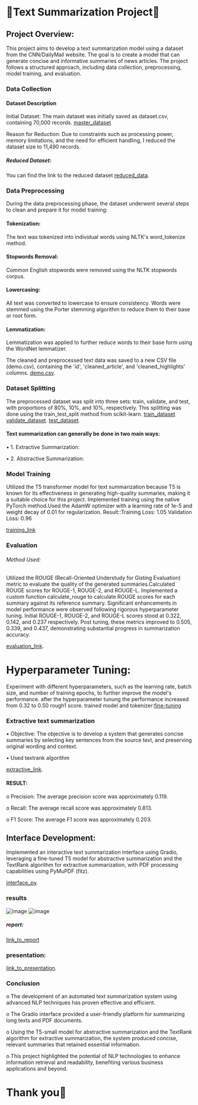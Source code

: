 # 🌟Text Summarization Project🌟

## Project Overview:

This project aims to develop a text summarization model using a dataset from the CNN/DailyMail website. The goal is to create a model that can generate concise and informative summaries of news articles. The project follows a structured approach, including data collection, preprocessing, model training, and evaluation.

### Data Collection

#### Dataset Description

Initial Dataset: The main dataset was initially saved as dataset.csv, containing 70,000 records.
[master_dataset](https://drive.google.com/file/d/1jjldQUckT-HQWkgLgwtXu4ClKm5LE0NV/view?usp=drive_link)

Reason for Reduction: Due to constraints such as processing power, memory limitations, and the need for efficient handling, I reduced the dataset size to 11,490 records.

##### Reduced Dataset: 
You can find the link to the reduced dataset [reduced_data](https://drive.google.com/file/d/1qGaVyolBbiYAyZLcJ65R4qZ5HIMrB2b3/view?usp=drive_link).

### Data Preprocessing

During the data preprocessing phase, the dataset underwent several steps to clean and prepare it for model training:

#### Tokenization: 
The text was tokenized into individual words using NLTK's word_tokenize method.

#### Stopwords Removal:
Common English stopwords were removed using the NLTK stopwords corpus.

#### Lowercasing:
All text was converted to lowercase to ensure consistency.
Words were stemmed using the Porter stemming algorithm to reduce them to their base or root form.

#### Lemmatization:
Lemmatization was applied to further reduce words to their base form using the WordNet lemmatizer.

The cleaned and preprocessed text data was saved to a new CSV file (demo.csv), containing the 'id', 'cleaned_article', and 'cleaned_highlights' columns.
[demo.csv](https://colab.research.google.com/drive/1GVC787vYicnkk4xXrc9_zBl1VjMXBeXE?usp=drive_link).

### Dataset Splitting

The preprocessed dataset was split into three sets: train, validate, and test, with proportions of 80%, 10%, and 10%, respectively. This splitting was done using the train_test_split method from scikit-learn.
[train_dataset](https://drive.google.com/file/d/1GmQ9fkA93uDFb2-tMghMDspJ6FMWtKEI/view?usp=drive_link)
[validate_dataset](https://drive.google.com/file/d/1tKxOxz-22GiiLqpuorJHxx0ZWP7GxMXM/view?usp=drive_link).
[test_dataset](https://drive.google.com/file/d/1qGaVyolBbiYAyZLcJ65R4qZ5HIMrB2b3/view?usp=drive_link).

#### Text summarization can generally be done in two main ways:

•	1. Extractive Summarization:

•	2. Abstractive Summarization:


### Model Training

Utilized the T5 transformer model for text summarization because T5 is known for its effectiveness in generating high-quality summaries, making it a suitable choice for this project.
Implemented training using the native PyTorch method.Used the AdamW optimizer with a learning rate of 1e-5 and weight decay of 0.01 for regularization.
Result::Training Loss: 1.05                                                                                                Validation Loss: 0.96

[training_link](https://github.com/Nishashetty664/text-summarization-project/blob/8c53c5bb75eebfcef6c0f1992ac0ff5663cc0b65/milestone1/final%20training%20code.ipynb)



### Evaluation

###### Method Used:

Utilized the ROUGE (Recall-Oriented Understudy for Gisting Evaluation) metric to evaluate the quality of the generated summaries.Calculated ROUGE scores for ROUGE-1, ROUGE-2, and ROUGE-L.
Implemented a custom function calculate_rouge to calculate ROUGE scores for each summary against its reference summary.
Significant enhancements in model performance were observed following rigorous hyperparameter tuning.
Initial ROUGE-1, ROUGE-2, and ROUGE-L scores stood at 0.322, 0.142, and 0.237 respectively.
Post tuning, these metrics improved to 0.505, 0.339, and 0.437, demonstrating substantial progress in summarization accuracy.

[evaluation_link](https://github.com/Nishashetty664/text-summarization-project/blob/8c53c5bb75eebfcef6c0f1992ac0ff5663cc0b65/milestone1/evaluation_abtractive.ipynb).

# Hyperparameter Tuning:

Experiment with different hyperparameters, such as the learning rate, batch size, and number of training epochs, to further improve the model's performance.
after the hyperparameter tunung the performance increased from 0.32 to 0.50 rough1 score.
trained model and tokenizer:[fine-tuning](https://drive.google.com/drive/folders/1yrKurkP2rmjW48tUTzR7LrgssDyndRq9?usp=drive_link)


### 	Extractive text summarization

•	Objective: The objective is to develop a system that generates concise summaries by selecting key sentences from the source text, and preserving original wording and context.

•	Used textrank algorithm 

[extractive_link](https://github.com/Nishashetty664/text-summarization-project/blob/8c53c5bb75eebfcef6c0f1992ac0ff5663cc0b65/milestone1/extractive_code.ipynb).

#### RESULT:

o	Precision: The average precision score was approximately 0.119.

o	Recall: The average recall score was approximately 0.813.

o	F1 Score: The average F1 score was approximately 0.203.

## Interface Development:


Implemented an interactive text summarization interface using Gradio, leveraging a fine-tuned T5 model for abstractive summarization and the TextRank algorithm for extractive summarization, with PDF processing capabilities using PyMuPDF (fitz).

[interface_py](https://github.com/Nishashetty664/text-summarization-project/blob/8c53c5bb75eebfcef6c0f1992ac0ff5663cc0b65/milestone1/app1.py).

###  results

![image](https://github.com/user-attachments/assets/b41e1626-7108-4ebd-be59-652c3f84f282)
![image](https://github.com/user-attachments/assets/8b4523a8-786c-4134-bfbb-db73abb9e97b)

##### report:
[link_to_report](https://github.com/Nishashetty664/text-summarization-project/blob/8c53c5bb75eebfcef6c0f1992ac0ff5663cc0b65/report.pdf) 
### presentation:
[link_to_presentation](https://github.com/Nishashetty664/text-summarization-project/blob/8c53c5bb75eebfcef6c0f1992ac0ff5663cc0b65/presentation.pdf).

 
 ### Conclusion
 
o	The development of an automated text summarization system using advanced NLP techniques has proven effective and efficient. 

o	The Gradio interface provided a user-friendly platform for summarizing long texts and PDF documents.

o	Using the T5-small model for abstractive summarization and the TextRank algorithm for extractive summarization, the system produced concise, relevant summaries that retained essential information. 

o	This project highlighted the potential of NLP technologies to enhance information retrieval and readability, benefiting various business applications and beyond.


 #                                               Thank you🌟



